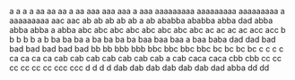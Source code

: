 a a
a a
aa aa
aa a aa
aaa aaa
aaa a aaa
aaaaaaaaa aaaaaaaaa
aaaaaaaaa a aaaaaaaaa
aac aac
ab ab
ab ab
ab a ab
ababba ababba
abba dad
abba abba
abba a abba
abc abc
abc abc
abc abc
abc abc
ac ac
ac ac
acc acc
b b
b b
b a b
ba ba
ba a ba
ba ba ba
baa baa
baa a baa
baba dad dad
bad bad
bad bad
bad bad
bb bb
bbb bbb
bbc bbc
bbc bbc
bc bc
bc bc
c c
c c
ca ca
ca ca
cab cab
cab cab
cab cab
cab a cab
caca caca
cbb cbb
cc cc
cc cc
cc cc
ccc ccc
d d
d d
dab dab
dab dab
dab dab
dad abba
dd dd
